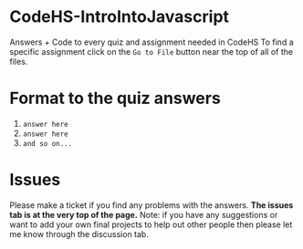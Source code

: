 # CodeHS-IntroIntoJavascript
Answers + Code to every quiz and assignment needed in CodeHS
To find a specific assignment click on the `Go to File` button near the top of all of the files.

# Format to the quiz answers
1. `answer here`
2. `answer here`
3. `and so on...`

# Issues
Please make a ticket if you find any problems with the answers. 
**The issues tab is at the very top of the page.**
Note: if you have any suggestions or want to add your own final projects to help out other people then please let me know through the discussion tab.
